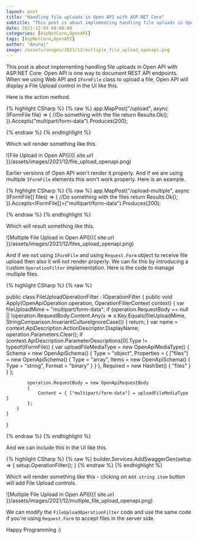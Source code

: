 ```yaml
---
layout: post
title: "Handling file uploads in Open API with ASP.NET Core"
subtitle: "This post is about implementing handling file uploads in Open API with ASP.NET Core. Open API is one way to document REST API endpoints."
date: 2021-12-09 00:00:00
categories: [AspNetCore,OpenAPI]
tags: [AspNetCore,OpenAPI]
author: "Anuraj"
image: /assets/images/2021/12/multiple_file_upload_openapi.png
---
```

This post is about implementing handling file uploads in Open API with ASP.NET Core. Open API is one way to document REST API endpoints. When we using Web API and `IFormFile` class to upload a file, Open API will display a File Upload control in the UI like this.

Here is the action method.

{% highlight CSharp %}
{% raw %}
app.MapPost("/upload", async (IFormFile file) =>
{
    //Do something with the file
    return Results.Ok();
}).Accepts<IFormFile>("multipart/form-data").Produces(200);

{% endraw %}
{% endhighlight %}

Which will render something like this.

![File Upload in Open API]({{ site.url }}/assets/images/2021/12/file_upload_openapi.png)

Earlier versions of Open API won't render it properly. And if we are using multiple `IFormFile` elements this won't work properly. Here is an example.

{% highlight CSharp %}
{% raw %}
app.MapPost("/upload-multiple", async (IFormFile[] files) =>
{
    //Do something with the files
    return Results.Ok();
}).Accepts<IFormFile[]>("multipart/form-data").Produces(200);

{% endraw %}
{% endhighlight %}

Which will result something like this.

![Multiple File Upload in Open API]({{ site.url }}/assets/images/2021/12/files_upload_openapi.png)

And if we not using `IFormFile` and using `Request.Form` object to receive file upload then also it will not render properly. We can fix this by introducing a custom `OperationFilter` implementation. Here is the code to manage multiple files.

{% highlight CSharp %}
{% raw %}

public class FileUploadOperationFilter : IOperationFilter
{
    public void Apply(OpenApiOperation operation, OperationFilterContext context)
    {
        var fileUploadMime = "multipart/form-data";
        if (operation.RequestBody == null ||
            !operation.RequestBody.Content.Any(x => 
            x.Key.Equals(fileUploadMime, StringComparison.InvariantCultureIgnoreCase)))
        {
            return;
        }
        var name = context.ApiDescription.ActionDescriptor.DisplayName;
        operation.Parameters.Clear();
        if (context.ApiDescription.ParameterDescriptions[0].Type != typeof(IFormFile))
        {
            var uploadFileMediaType = new OpenApiMediaType()
            {
                Schema = new OpenApiSchema()
                {
                    Type = "object",
                    Properties =
                {
                    ["files"] = new OpenApiSchema()
                    {
                        Type = "array",
                        Items = new OpenApiSchema()
                        {
                            Type = "string",
                            Format = "binary"
                        }
                    }
                },
                    Required = new HashSet<string>() { "files" }
                }
            };

            operation.RequestBody = new OpenApiRequestBody
            {
                Content = { ["multipart/form-data"] = uploadFileMediaType }
            };
        }
    }
}

{% endraw %}
{% endhighlight %}

And we can include this in the UI like this.

{% highlight CSharp %}
{% raw %}
builder.Services.AddSwaggerGen(setup =>
{
    setup.OperationFilter<FileUploadOperationFilter>();
}
{% endraw %}
{% endhighlight %}

Which will render something like this - clicking on `Add string item` button will add File Upload controls.

![Multiple File Upload in Open API]({{ site.url }}/assets/images/2021/12/multiple_file_upload_openapi.png)

We can modify the `FileUploadOperationFilter` code and use the same code if you're using `Request.Form` to accept files in the server side.

Happy Programming :)